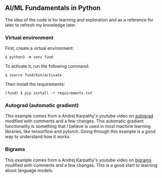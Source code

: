 ## AI/ML Fundamentals in Python
The idea of the code is for learning and exploration and as a reference for
later to refresh my knowledge later.

### Virtual environment
First, create a virtual environment:
```console
$ python3 -m venv fund
```

To activate it, run the following command:
```console
$ source fund/bin/activate
```

Then install the requirements:
```console
(fund) $ pip install -r requirements.txt
```

### Autograd (automatic gradient)
This example comes from a Andrej Karpathy's youtube video on
[autograd](https://www.youtube.com/watch?v=VMj-3S1tku0&t=577s) modified with
comments and a few changes. This automatic gradient functionality is something
that I believe is used in most machine learning libraries, like tensorflow and
pytorch. Going through this example is a good way to understand how it works.

### Bigrams
This example comes from a Andrej Karpathy's youtube video on
[bigrams](https://www.youtube.com/watch?v=PaCmpygFfXo) modified with comments
and a few changes. This is a good start to learning about language models.
